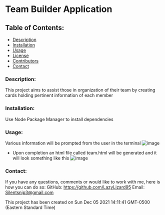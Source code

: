 # Team Builder Application
## Table of Contents:
* [Description](#description)
* [Installation](#installation)
* [Usage](#usage) 
* [License](#license)
* [Contributors](#contributors)
* [Contact](#contact)
### Description:
This project aims to assist those in organization of their team by creating cards holding pertinent information of each member
### Installation:
Use Node Package Manager to install dependencies
### Usage:
Various information will be prompted from the user in the terminal
![image](https://user-images.githubusercontent.com/51461957/144760352-bb46cd64-ddb2-4cc5-aa05-c2930d31444b.png)
* Upon completion an html file called team.html will be generated and it will look something like this
![image](https://user-images.githubusercontent.com/51461957/144760436-78d36337-1015-4c4a-b1c4-869e040e2ac5.png)
### Contact:
If you have any questions, comments or would like to work with me, here is how you can do so:
GitHub: https://github.com/LazyLizard95
Email: Silentsnip3@gmail.com

This project has been created on Sun Dec 05 2021 14:11:41 GMT-0500 (Eastern Standard Time)
